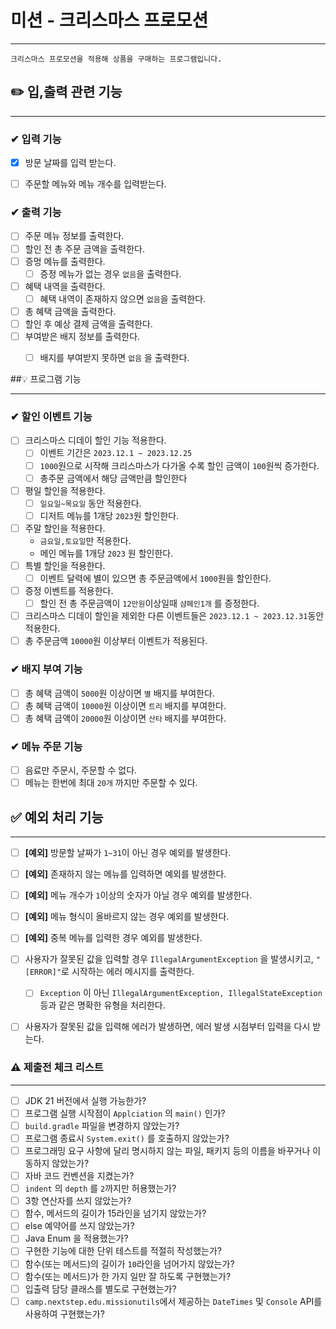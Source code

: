 # 미션 - 크리스마스 프로모션

----

```
크리스마스 프로모션을 적용해 상품을 구매하는 프로그램입니다.
```


## ✏️ 입,출력 관련 기능

----
### ✔ 입력 기능
- [x] 방문 날짜를 입력 받는다.
- [ ] 주문할 메뉴와 메뉴 개수를 입력받는다.


### ✔  출력 기능
- [ ] 주문 메뉴 정보를 출력한다.
- [ ] 할인 전 총 주문 금액을 출력한다.
- [ ] 증멍 메뉴를 출력한다.
  - [ ] 증정 메뉴가 없는 경우 `없음`을 출력한다.
- [ ] 혜택 내역을 출력한다.
  - [ ] 혜택 내역이 존재하지 않으면 `없음`을 출력한다.
- [ ] 총 혜택 금액을 출력한다.
- [ ] 할인 후 예상 결제 금액을 출력한다.
- [ ] 부여받은 배지 정보를 출력한다.
  - [ ] 배지를 부여받지 못하면 `없음` 을 출력한다.


##💡 프로그램 기능

----

### ✔ 할인 이벤트 기능
- [ ] 크리스마스 디데이 할인 기능 적용한다.
  - [ ] 이벤트 기간은 `2023.12.1 ~ 2023.12.25`
  - [ ] `1000`원으로 시작해 크리스마스가 다가올 수록 할인 금액이 `100`원씩 증가한다.
  - [ ] 총주문 금액에서 해당 금액만큼 할인한다 
- [ ] 평일 할인을 적용한다.
  - [ ] `일요일~목요일` 동안 적용한다.
  - [ ] 디저트 메뉴를 1개당 `2023`원 할인한다.
- [ ] 주말 할인을 적용한다.
  - `금요일,토요일`만 적용한다.
  - 메인 메뉴를 1개당 `2023` 원 할인한다.
- [ ] 특별 할인을 적용한다.
  - [ ] 이벤트 달력에 별이 있으면 총 주문금액에서 `1000`원을 할인한다.
- [ ] 증정 이벤트를 적용한다.
  -  [ ] 할인 전 총 주문금액이 `12만원`이상일때 `샴페인1개` 를 증정한다.
- [ ] 크리스마스 디데이 할인을 제외한 다른 이벤트들은 `2023.12.1 ~ 2023.12.31`동안 적용한다.
- [ ] 총 주문금액 `10000`원 이상부터 이벤트가 적용된다.

### ✔ 배지 부여 기능
- [ ] 총 혜택 금액이 `5000`원 이상이면 `별` 배지를 부여한다.
- [ ] 총 혜택 금액이 `10000`원 이상이면 `트리` 배지를 부여한다.
- [ ] 총 혜택 금액이 `20000`원 이상이면 `산타` 배지를 부여한다.

### ✔ 메뉴 주문 기능
- [ ] 음료만 주문시, 주문할 수 없다.
- [ ] 메뉴는 한번에 최대 `20개` 까지만 주문할 수 있다.

## ✅ 예외 처리 기능

----

- [ ] **[예외]** 방문할 날짜가 `1~31`이 아닌 경우 예외를 발생한다.
- [ ] **[예외]** 존재하지 않는 메뉴를 입력하면 예외를 발생한다.
- [ ] **[예외]** 메뉴 개수가 `1`이상의 숫자가 아닐 경우 예외를 발생한다.
- [ ] **[예외]** 메뉴 형식이 올바르지 않는 경우 예외를 발생한다.
- [ ] **[예외]** 중복 메뉴를 입력한 경우 예외를 발생한다.
- [ ] 사용자가 잘못된 값을 입력할 경우 `IllegalArgumentException` 을 발생시키고, `"[ERROR]"`로 시작하는 에러 메시지를 출력한다.
  - [ ] `Exception` 이 아닌 `IllegalArgumentException, IllegalStateException` 등과 같은 명확한 유형을 처리한다.
- [ ] 사용자가 잘못된 값을 입력해 에러가 발생하면, 에러 발생 시점부터 입력을 다시 받는다.


### ⚠️ 제출전 체크 리스트

----

- [ ] JDK 21 버전에서 실행 가능한가?
- [ ] 프로그램 실행 시작점이 `Applciation` 의 `main()` 인가?
- [ ] `build.gradle` 파일을 변경하지 않았는가?
- [ ] 프로그램 종료시 `System.exit()` 를 호출하지 않았는가?
- [ ] 프로그래밍 요구 사항에 달리 명시하지 않는 파일, 패키지 등의 이름을 바꾸거나 이동하지 않았는가?
- [ ] 자바 코드 컨벤션을 지켰는가?
- [ ] `indent` 의 `depth` 를 `2`까지만 허용했는가?
- [ ] 3항 연산자를 쓰지 않았는가?
- [ ] 함수, 메서드의 길이가 15라인을 넘기지 않았는가?
- [ ] else 예약어를 쓰지 않았는가?
- [ ] Java Enum 을 적용했는가?
- [ ] 구현한 기능에 대한 단위 테스트를 적절히 작성했는가?
- [ ] 함수(또는 메서드)의 길이가 `10`라인을 넘어가지 않았는가?
- [ ] 함수(또는 메서드)가 한 가지 일만 잘 하도록 구현했는가?
- [ ] 입출력 담당 클래스를 별도로 구현했는가?
- [ ] `camp.nextstep.edu.missionutils`에서 제공하는 `DateTimes` 및 `Console` API를 사용하여 구현했는가?
